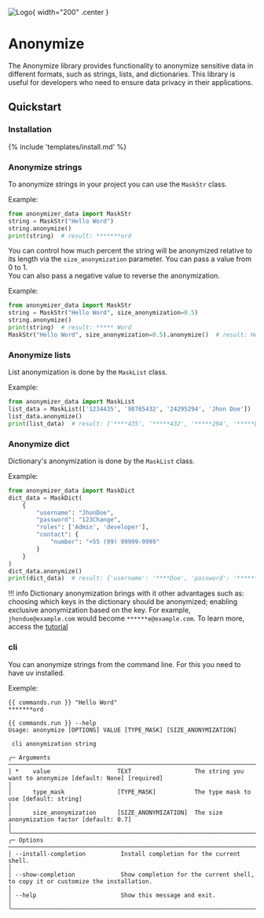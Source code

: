 ![Logo](assets/logo.png){ width="200" .center }
# Anonymize

The Anonymize library provides functionality to anonymize sensitive data in different formats, such as strings, lists, and dictionaries. This library is useful for developers who need to ensure data privacy in their applications.

## Quickstart

### Installation

{% include 'templates/install.md' %}

### Anonymize strings

To anonymize strings in your project you can use the `MaskStr` class.

Example:
```python
from anonymizer_data import MaskStr
string = MaskStr("Hello Word")
string.anonymize()
print(string)  # result: *******ord
```

You can control how much percent the string will be anonymized relative to its length via the `size_anonymization` parameter. You can pass a value from 0 to 1.  
You can also pass a negative value to reverse the anonymization.

Example:
```python
from anonymizer_data import MaskStr
string = MaskStr("Hello Word", size_anonymization=0.5)
string.anonymize()
print(string)  # result: ***** Word
MaskStr("Hello Word", size_anonymization=0.5).anonymize()  # result: Hello*****
```

### Anonymize lists

List anonymization is done by the `MaskList` class.

Example:
```python
from anonymizer_data import MaskList
list_data = MaskList(['1234435', '98765432', '24295294', 'Jhon Doe'])
list_data.anonymize()
print(list_data)  # result: ['****435', '*****432', '*****294', '*****Doe']
```

### Anonymize dict

Dictionary's anonymization is done by the `MaskList` class.  

Example:
```python
from anonymizer_data import MaskDict
dict_data = MaskDict(
    {
        "username": "JhonDoe",
        "password": "123Change",
        "roles": ['Admin', 'developer'],
        "contact": {
            "number": "+55 (99) 99999-9999"
        }
    }
)
dict_data.anonymize()
print(dict_data)  # result: {'username': '****Doe', 'password': '******nge', 'roles': ['***in', '******per'], 'contact': {'number': '*************9-9999'}}
```

!!! info
    Dictionary anonymization brings with it other advantages such as: choosing which keys in the dictionary should be anonymized;
    enabling exclusive anonymization based on the key. For example, `jhondue@example.com` would become `******e@example.com`.
    To learn more, access the [tutorial](tutorials.md)

### cli

You can anonymize strings from the command line.
For this you need to have uv installed.

Exemple:
```shell
{{ commands.run }} "Hello Word"
*******ord
```

```shell
{{ commands.run }} --help
Usage: anonymize [OPTIONS] VALUE [TYPE_MASK] [SIZE_ANONYMIZATION]                                                                                            
                                                                                                                                                              
 cli anonymization string                                                                                                                                     
                                                                                                                                                              
╭─ Arguments ────────────────────────────────────────────────────────────────────────────────────────────────────────────────────────────────────────────────╮
│ *    value                   TEXT                  The string you want to anonymize [default: None] [required]                                             │
│      type_mask               [TYPE_MASK]           The type mask to use [default: string]                                                                  │
│      size_anonymization      [SIZE_ANONYMIZATION]  The size anonymization factor [default: 0.7]                                                            │
╰────────────────────────────────────────────────────────────────────────────────────────────────────────────────────────────────────────────────────────────╯
╭─ Options ──────────────────────────────────────────────────────────────────────────────────────────────────────────────────────────────────────────────────╮
│ --install-completion          Install completion for the current shell.                                                                                    │
│ --show-completion             Show completion for the current shell, to copy it or customize the installation.                                             │
│ --help                        Show this message and exit.                                                                                                  │
╰────────────────────────────────────────────────────────────────────────────────────────────────────────────────────────────────────────────────────────────╯
```
